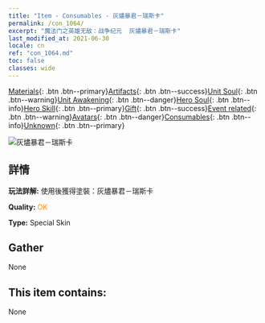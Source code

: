 ```yaml
---
title: "Item - Consumables - 灰燼暴君－瑞斯卡"
permalink: /con_1064/
excerpt: "魔法门之英雄无敌：战争纪元  灰燼暴君－瑞斯卡"
last_modified_at: 2021-06-30
locale: cn
ref: "con_1064.md"
toc: false
classes: wide
---
```

 [Materials](/ItemsCN/){: .btn .btn--primary}[Artifacts](/ItemsCN/Artifacts/){: .btn .btn--success}[Unit Soul](/ItemsCN/UnitSoul/){: .btn .btn--warning}[Unit Awakening](/ItemsCN/UnitAwakening/){: .btn .btn--danger}[Hero Soul](/ItemsCN/HeroSoul/){: .btn .btn--info}[Hero Skill](/ItemsCN/HeroSkill/){: .btn .btn--primary}[Gift](/ItemsCN/Gift/){: .btn .btn--success}[Event related](/ItemsCN/Events/){: .btn .btn--warning}[Avatars](/ItemsCN/Avatars/){: .btn .btn--danger}[Consumables](/ItemsCN/Consumables/){: .btn .btn--info}[Unknown](/ItemsCN/Unknown/){: .btn .btn--primary}

 ![灰燼暴君－瑞斯卡](/images/h/h_Rashka3.jpg)

## 詳情
 **玩法詳解:** 使用後獲得塗裝：灰燼暴君－瑞斯卡

 **Quality:** <span style="color: #FF8C00">OK</span>

 **Type:** Special Skin

## Gather

  None

## This item contains:

  None

